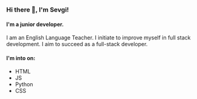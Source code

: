 ### Hi there 👋, I'm Sevgi!
#### I'm a junior developer.
  
I am an English Language Teacher. I initiate to improve myself in full stack development. I aim to succeed as a full-stack developer.
<br>
#### I'm into on:
-    HTML
-    JS
-    Python
-    CSS
